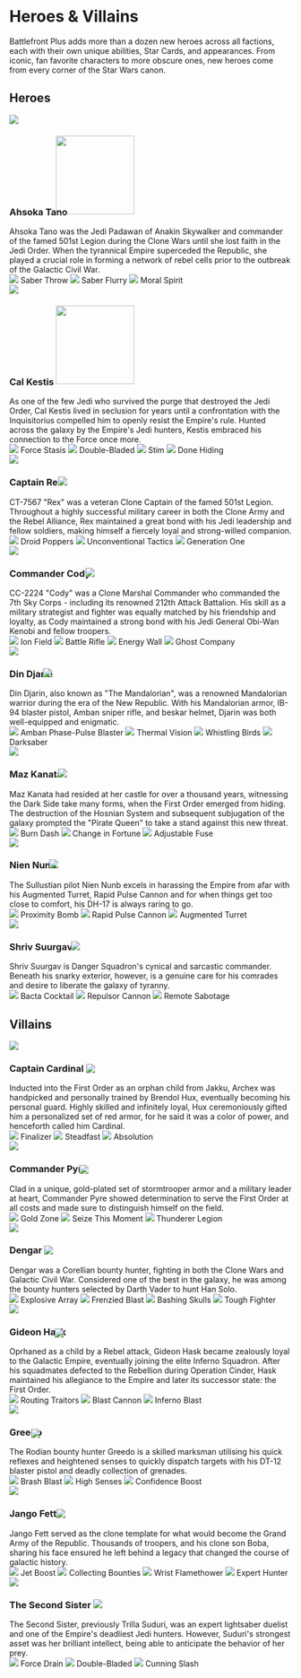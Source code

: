 # Heroes & Villains

Battlefront Plus adds more than a dozen new heroes across all factions, each with their own unique abilities, Star Cards, and appearances. From iconic, fan favorite characters to more obscure ones, new heroes come from every corner of the Star Wars canon.

## Heroes

<div class="hero">
  <img class="portrait" class="no-lb"  src="../../assets/portraits/heroes/Portait_Ahsoka.png">
  <div class="text">
    <h3 id="ahsoka">
      <strong>Ahsoka Tano</strong>
      <img class="weapon-saber" class="no-lb" style="margin-left: -1.5em; width: 140px; transform: translateY(-2px);" src="../../assets/abilities/heroes/ahsokatano/Weapons_AhsokaLightsabers.svg">
    </h3>
    <a>Ahsoka Tano was the Jedi Padawan of Anakin Skywalker and commander of the famed 501st Legion during the Clone Wars until she lost faith in the Jedi Order. When the tyrannical Empire superceded the Republic, she played a crucial role in forming a network of rebel cells prior to the outbreak of the Galactic Civil War.</a>
    <div>
    <a class="ability-item" data-text="Ahsoka throws one lightsaber forward while keeping the other to protect herself.">
      <img class="ability" class="no-lb" src="../../assets/abilities/heroes/ahsokatano/Ahsoka_SaberThrow.svg">
      <span class="ability-name">Saber Throw</span>
    </a><a class="ability-item" data-text="Ahsoka closes the distance with a lunge attack.">
      <img class="ability" class="no-lb" src="../../assets/abilities/heroes/ahsokatano/Ahsoka_Flurry.svg">
      <span class="ability-name">Saber Flurry</span>
    </a><a class="ability-item" data-text="Small and agile, Ahsoka sprints forward at high speeds, greatly improving her recharge times as she does so.">
      <img class="ability" class="no-lb" src="../../assets/abilities/heroes/ahsokatano/Ahsoka_CombatRush.svg">
      <span class="ability-name">Moral Spirit</span>
    </a>
    </div>
  </div>
</div>

<div class="hero">
  <img class="portrait" class="no-lb"  src="../../assets/portraits/heroes/Portrait_CalKestis.png">
  <div class="text">
    <h3 id="cal">
      <strong>Cal Kestis</strong>
      <img class="weapon-saber" class="no-lb" style="margin-left: -0em; width: 140px; transform: translateY(-2px);" src="../../assets/abilities/heroes/calkestis/Weapons_CalLightsaber.svg">
    </h3>
    <a>As one of the few Jedi who survived the purge that destroyed the Jedi Order, Cal Kestis lived in seclusion for years until a confrontation with the Inquisitorius compelled him to openly resist the Empire's rule. Hunted across the galaxy by the Empire's Jedi hunters, Kestis embraced his connection to the Force once more.</a>
    <div>
    <a class="ability-item" data-text="Cal uses the Force to freeze enemies in front of him. By charging up this ability, he can extend the reach of this ability.">
      <img class="ability" class="no-lb" src="../../assets/abilities/heroes/calkestis/Cal_Freeze.svg">
      <span class="ability-name">Force Stasis</span>
    </a><a class="ability-item" data-text="Cal switches forms to attack with a Double-Bladed lightsaber, increasing his stamina but reducing damage.">
      <img class="ability" class="no-lb" src="../../assets/abilities/heroes/calkestis/Cal_DoubleLightsaber.svg">
      <span class="ability-name">Double-Bladed</span>
    </a><a class="ability-item" data-text="Cal injects himself with a Stim Canister, instantly replenishing a large portion of his health.">
      <img class="ability" class="no-lb" src="../../assets/abilities/heroes/calkestis/Cal_Stim.svg">
      <span class="ability-name">Stim</span>
    </a><a class="ability-item" data-text="Cal recharges his abilities faster in combat. Defeating enemies will have a stronger effect than dealing damage.">
      <img class="ability" class="no-lb" src="../../assets/abilities/heroes/calkestis/Cal_KillRecharge.svg">
      <span class="ability-name">Done Hiding</span>
    </a>
    </div>
  </div>
</div>

<div class="hero">
  <img class="portrait" class="no-lb"  src="../../assets/portraits/heroes/Portrait_CaptainRex.png">
  <div class="text">
    <h3 id="rex">
      <strong>Captain Rex</strong>
      <img class="weapon-blaster" class="no-lb" style="margin-left: -0.75em;" src="../../assets/abilities/heroes/captainrex/Weapons_RexDC-17Dual.svg">
    </h3>
    <a>CT-7567 "Rex" was a veteran Clone Captain of the famed 501st Legion. Throughout a highly successful military career in both the Clone Army and the Rebel Alliance, Rex maintained a great bond with his Jedi leadership and fellow soldiers, making himself a fiercely loyal and strong-willed companion.</a>
    <div>
    <a class="ability-item" data-text="Rex can throw up to three EMP grenades that will explode after a short time, stunning enemies.">
      <img class="ability" class="no-lb" src="../../assets/abilities/heroes/captainrex/Rex_Grenade.svg">
      <span class="ability-name">Droid Poppers</span>
    </a><a class="ability-item" data-text="While active, enemies nearby to Rex will have all forms of healing blocked. Rex will additionally have increased sprint speed.">
      <img class="ability" class="no-lb" src="../../assets/abilities/heroes/captainrex/Rex_HealBlockAura.svg">
      <span class="ability-name">Unconventional Tactics</span>
    </a><a class="ability-item" data-text="Generation one armor holds up, boosting Rex's health.">
      <img class="ability" class="no-lb" src="../../assets/abilities/heroes/captainrex/Rex_Fortify.svg">
      <span class="ability-name">Generation One</span>
    </a>
    </div>
  </div>
</div>

<div class="hero">
  <img class="portrait" class="no-lb"  src="../../assets/portraits/heroes/Portait_CommanderCody.png">
  <div class="text">
    <h3 id="cody">
      <strong>Commander Cody</strong>
      <img class="weapon-blaster" class="no-lb" style="margin-left: -0.75em;" src="../../assets/abilities/heroes/commandercody/Weapons_CodyDC-15A.svg">
    </h3>
    <a>CC-2224 "Cody" was a Clone Marshal Commander who commanded the 7th Sky Corps - including its renowned 212th Attack Battalion. His skill as a military strategist and fighter was equally matched by his friendship and loyalty, as Cody maintained a strong bond with his Jedi General Obi-Wan Kenobi and fellow troopers.</a>
    <div>
    <a class="ability-item" data-text="Commander Cody activates an ion field that defuses incoming explosives and jams enemy blasters, as well as slowly damaging them over time.">
      <img class="ability" class="no-lb" src="../../assets/abilities/heroes/commandercody/Cody_DefuseDisrupt.svg">
      <span class="ability-name">Ion Field</span>
    </a><a class="ability-item" data-text="Commander Cody swaps to an ion charged burst fire DC-15 for a limited time.">
      <img class="ability" class="no-lb" src="../../assets/abilities/heroes/commandercody/Cody_PierceShield.svg">
      <span class="ability-name">Battle Rifle</span>
    </a><a class="ability-item" data-text="Deployable cover that is impervious to damage, but can be destroyed by attacking its central projector.">
      <img class="ability" class="no-lb" src="../../assets/abilities/heroes/commandercody/Cody_Shield.svg">
      <span class="ability-name">Energy Wall</span>
    </a><a class="ability-item" data-text="Commander Cody deploys with 150 bonus health. While standing near allied Reinforcements and Heroes, he will passively regenerate lost health.">
      <img class="ability" class="no-lb" src="../../assets/abilities/heroes/commandercody/Cody_Sentinel.svg">
      <span class="ability-name">Ghost Company</span>
    </a>
    </div>
  </div>
</div>

<div class="hero">
  <img class="portrait" class="no-lb"  src="../../assets/portraits/heroes/Portrait_DinDjarin.png">
  <div class="text">
    <h3 id="mando">
      <strong>Din Djarin</strong>
      <img class="weapon-blaster" class="no-lb" style="margin-left: -1.3em;" src="../../assets/abilities/heroes/dindjarin/Weapons_MandoIB94.svg">
    </h3>
    <a>Din Djarin, also known as "The Mandalorian", was a renowned Mandalorian warrior during the era of the New Republic. With his Mandalorian armor, IB-94 blaster pistol, Amban sniper rifle, and beskar helmet, Djarin was both well-equipped and enigmatic.</a>
    <div>
    <a class="ability-item" data-text="Equips a high power disruptor sniper rifle for a short time.">
      <img class="ability" class="no-lb" src="../../assets/abilities/heroes/dindjarin/Mando_AmbanSniper.svg">
      <span class="ability-name">Amban Phase-Pulse Blaster</span>
    </a><a class="ability-item" data-text="Din Djarin's Helmet displays heat signatures, revealing nearby enemies.">
      <img class="ability" class="no-lb" src="../../assets/abilities/heroes/dindjarin/Mando_ThermalVision.svg">
      <span class="ability-name">Thermal Vision</span>
    </a><a class="ability-item" data-text="Din Djarin fires a salvo of guided munitions that seek out nearby enemies.">
      <img class="ability" class="no-lb" src="../../assets/abilities/heroes/dindjarin/Mando_WhistlingBirds.svg">
      <span class="ability-name">Whistling Birds</span>
    </a><a class="ability-item" data-text="When performing a melee attack, he will strike down nearby enemies with the Darksaber.">
      <img class="ability" class="no-lb" src="../../assets/abilities/heroes/dindjarin/Mando_Darksaber.svg">
      <span class="ability-name">Darksaber</span>
    </a>
    </div>
  </div>
</div>

<div class="hero">
  <img class="portrait" class="no-lb"  src="../../assets/portraits/heroes/Portrait_MazKanata.png">
  <div class="text">
    <h3 id="maz">
      <strong>Maz Kanata</strong>
      <img class="weapon-blaster" class="no-lb" style="margin-left: -0.7em;" src="../../assets/abilities/heroes/mazkanata/Weapons_MazKanataDH-17R.svg">
    </h3>
    <a>Maz Kanata had resided at her castle for over a thousand years, witnessing the Dark Side take many forms, when the First Order emerged from hiding. The destruction of the Hosnian System and subsequent subjugation of the galaxy prompted the "Pirate Queen" to take a stand against this new threat.</a>
    <div>
    <a class="ability-item" data-text="Maz creates an extra volatile reaction to dash forward with her jetpack, causing burn damage to nearby enemies while it is active.">
      <img class="ability" class="no-lb" src="../../assets/abilities/heroes/mazkanata/MazKanata_BurnDash.svg">
      <span class="ability-name">Burn Dash</span>
    </a><a class="ability-item" data-text="Enemies dealing damage to Maz will recieve a small amount of damage in return.">
      <img class="ability" class="no-lb" src="../../assets/abilities/heroes/mazkanata/MazKanata_Reflect.svg">
      <span class="ability-name">Change in Fortune</span>
    </a><a class="ability-item" data-text="Maz equips an MPL-57 grenade launcher that will increase the projectile's fuse time, blast, and launch speed when the trigger is held.">
      <img class="ability" class="no-lb" src="../../assets/abilities/heroes/mazkanata/MazKanata_MPL.svg">
      <span class="ability-name">Adjustable Fuse</span>
    </a>
    </div>
  </div>
</div>

<div class="hero">
  <img class="portrait" class="no-lb"  src="../../assets/portraits/heroes/Portrait_NienNunb.png">
  <div class="text">
    <h3 id="nien">
      <strong>Nien Nunb</strong>
      <img class="weapon-blaster" class="no-lb" style="margin-left: -1em;" src="../../assets/abilities/heroes/niennunb/Weapons_NienNunbDH-17.svg">
    </h3>
    <a>The Sullustian pilot Nien Nunb excels in harassing the Empire from afar with his Augmented Turret, Rapid Pulse Cannon and for when things get too close to comfort, his DH-17 is always raring to go.</a>
    <div>
    <a class="ability-item" data-text="Nien Nunb deploys a Detonite Charge, wired to blow when enemies enter its proximity.">
      <img class="ability" class="no-lb" src="../../assets/abilities/heroes/niennunb/NienNunb_ProximityBomb.svg">
      <span class="ability-name">Proximity Bomb</span>
    </a><a class="ability-item" data-text="Switch to a modified DLT-20A Pulse Cannon configured for fast charging and high damage.">
      <img class="ability" class="no-lb" src="../../assets/abilities/heroes/niennunb/NienNunb_PulseCannon.svg">
      <span class="ability-name">Rapid Pulse Cannon</span>
    </a><a class="ability-item" data-text="Deploy a blaster turret fitted with upgraded sensors for quicker lock-on time.">
      <img class="ability" class="no-lb" src="../../assets/abilities/heroes/niennunb/NienNunb_BlasterTurret.svg">
      <span class="ability-name">Augmented Turret</span>
    </a>
    </div>
  </div>
</div>

<div class="hero">
  <img class="portrait" class="no-lb"  src="../../assets/portraits/heroes/Portrait_ShrivSuurgav.png">
  <div class="text">
    <h3 id="shriv">
      <strong>Shriv Suurgav</strong>
      <img class="weapon-blaster" class="no-lb" style="margin-left: -0.4em;" src="../../assets/abilities/heroes/shriv/Weapons_ShrivE-5C.svg">
    </h3>
    <a>Shriv Suurgav is Danger Squadron's cynical and sarcastic commander. Beneath his snarky exterior, however, is a genuine care for his comrades and desire to liberate the galaxy of tyranny.</a>
    <div>
    <a class="ability-item" data-text="Shriv throws a modified Bacta Grenade that quickly restores and boosts health to allies, meanwhile enemies are damaged and have healing temporarily blocked.">
      <img class="ability" class="no-lb" src="../../assets/abilities/heroes/shriv/Shriv_BactaCocktail.svg">
      <span class="ability-name">Bacta Cocktail</span>
    </a><a class="ability-item" data-text="CA-87 retro-fitted Jawa blaster that has been further modified to produce a powerful short-range shockwave, capable of knocking enemies off their feet.">
      <img class="ability" class="no-lb" src="../../assets/abilities/heroes/shriv/Shriv_RepulsorCannon.svg">
      <span class="ability-name">Repulsor Cannon</span>
    </a><a class="ability-item" data-text="Shriv equips a set of macrobinoculars. Tagging enemies will disrupt their blasters and mark them for his entire team.">
      <img class="ability" class="no-lb" src="../../assets/abilities/heroes/shriv/Shriv_ScoutBinoculars.svg">
      <span class="ability-name">Remote Sabotage</span>
    </a>
    </div>
  </div>
</div>

## Villains

<div class="hero">
  <img class="portrait" class="no-lb"  src="../../assets/portraits/heroes/Portait_CaptainCardinal.png">
  <div class="text">
    <h3 id="cardinal">
      <strong>Captain Cardinal</strong>
      <img class="weapon-blaster" class="no-lb" style="transform: translateY(2px)" src="../../assets/abilities/heroes/captaincardinal/Weapons_CardinalF-11D.svg">
    </h3>
    <a>Inducted into the First Order as an orphan child from Jakku, Archex was handpicked and personally trained by Brendol Hux, eventually becoming his personal guard. Highly skilled and infinitely loyal, Hux ceremoniously gifted him a personalized set of red armor, for he said it was a color of power, and henceforth called him Cardinal.</a>
    <div>
    <a class="ability-item" data-text="Cardinal's F-11D has increased damage and accuracy. His armor and mobility are reduced">
      <img class="ability" class="no-lb" src="../../assets/abilities/heroes/captaincardinal/Cardinal_Damage.svg">
      <span class="ability-name">Finalizer</span>
    </a><a class="ability-item" data-text="Cardinal is immune to crowd control abilities, preventing him from being knocked down or stunned. Additionally, his blaster has improved cooling. His damage and mobility are reduced.">
      <img class="ability" class="no-lb" src="../../assets/abilities/heroes/captaincardinal/Cardinal_Steadfast.svg">
      <span class="ability-name">Steadfast</span>
    </a><a class="ability-item" data-text="Cardinal's mobility is increased, as is the rate of fire on the F-11D. His damage and armor are reduced.">
      <img class="ability" class="no-lb" src="../../assets/abilities/heroes/captaincardinal/Cardinal_Mobility.svg">
      <span class="ability-name">Absolution</span>
    </a>
    </div>
  </div>
</div>

<div class="hero">
  <img class="portrait" class="no-lb"  src="../../assets/portraits/heroes/Portrait_CommanderPyre3.png">
  <div class="text">
    <h3 id="pyre">
      <strong>Commander Pyre</strong>
      <img class="weapon-blaster" class="no-lb" style="margin-left: -1.05em; transform: translateY(3px)" src="../../assets/abilities/heroes/commanderpyre/Weapons_PyreF-11D.svg">
    </h3>
    <a>Clad in a unique, gold-plated set of stormtrooper armor and a military leader at heart, Commander Pyre showed determination to serve the First Order at all costs and made sure to distinguish himself on the field. </a>
    <div>
    <a class="ability-item" data-text="Commander Pyre plants a device that boosts the health of nearby allies.">
      <img class="ability" class="no-lb" src="../../assets/abilities/heroes/commanderpyre/Pyre_DeployBoost.svg">
      <span class="ability-name">Gold Zone</span>
    </a><a class="ability-item" data-text="Commander Pyre commands nearby allies to withstand all attacks, granting those around him a very high damage reduction for a short time.">
      <img class="ability" class="no-lb" src="../../assets/abilities/heroes/commanderpyre/Pyre_Might.svg">
      <span class="ability-name">Seize This Moment</span>
    </a><a class="ability-item" data-text="Commander Pyre increases his damage and passively heals nearby allies.">
      <img class="ability" class="no-lb" src="../../assets/abilities/heroes/commanderpyre/Pyre_Laxus.svg">
      <span class="ability-name">Thunderer Legion</span>
    </a>
    </div>
  </div>
</div>

<div class="hero">
  <img class="portrait" class="no-lb"  src="../../assets/portraits/heroes/Portrait_Dengar.png">
  <div class="text">
    <h3 id="dengar">
      <strong>Dengar</strong>
      <img class="weapon-blaster" class="no-lb" style="margin-left: 0em; transform: translateY(2px)" src="../../assets/abilities/heroes/dengar/Weapons_DengarDLT-19.svg">
    </h3>
    <a>Dengar was a Corellian bounty hunter, fighting in both the Clone Wars and Galactic Civil War. Considered one of the best in the galaxy, he was among the bounty hunters selected by Darth Vader to hunt Han Solo.</a>
    <div>
    <a class="ability-item" data-text="Dengar throws a handful of explosive devices, dealing heavy damage to anyone caught in the radius.">
      <img class="ability" class="no-lb" src="../../assets/abilities/heroes/dengar/Dengar_ExplosiveArray.svg">
      <span class="ability-name">Explosive Array</span>
    </a><a class="ability-item" data-text="Dengar increases his blaster's rate of fire for a short amount of time.">
      <img class="ability" class="no-lb" src="../../assets/abilities/heroes/dengar/Dengar_FrenzyConfiguration.svg">
      <span class="ability-name">Frenzied Blast</span>
    </a><a class="ability-item" data-text="Dengar raises his blaster overhead to bash an enemy into the ground.">
      <img class="ability" class="no-lb" src="../../assets/abilities/heroes/dengar/Dengar_HurricaneStrike.svg">
      <span class="ability-name">Bashing Skulls</span>
    </a><a class="ability-item" data-text="Dengar has a special trait that brifly grants damage resistance upon deafeating enemies.">
      <img class="ability" class="no-lb" src="../../assets/abilities/heroes/dengar/Dengar_KillDR.svg">
      <span class="ability-name">Tough Fighter</span>
    </a>
    </div>
  </div>
</div>

<div class="hero">
  <img class="portrait" class="no-lb"  src="../../assets/portraits/heroes/Portrait_Hask.png">
  <div class="text">
    <h3 id="hask">
      <strong>Gideon Hask</strong>
      <img class="weapon-blaster" class="no-lb" style="margin-left: -1.5em; transform: translateY(4px)" src="../../assets/abilities/heroes/gideonhask/Weapons_HaskRK-3.svg">
    </h3>
    <a>Oprhaned as a child by a Rebel attack, Gideon Hask became zealously loyal to the Galactic Empire, eventually joining the elite Inferno Squadron. After his squadmates defected to the Rebellion during Operation Cinder, Hask maintained his allegiance to the Empire and later its successor state: the First Order.</a>
    <div>
    <a class="ability-item" data-text="Hask reveals enemies within his line of sight to his allies. When revealed, they will have all forms of healing blocked.">
      <img class="ability" class="no-lb" src="../../assets/abilities/heroes/gideonhask/Hask_DebuffEnemy.svg">
      <span class="ability-name">Routing Traitors</span>
    </a><a class="ability-item" data-text="Hask leads the charge with a modified E-11 Blast Cannon, passively boosting nearby allies with dsiruption immunity.">
      <img class="ability" class="no-lb" src="../../assets/abilities/heroes/gideonhask/Hask_BuffAlly.svg">
      <span class="ability-name">Blast Cannon</span>
    </a><a class="ability-item" data-text="Hask charges up a volatile power blast that ignites a small flame upon impact.">
      <img class="ability" class="no-lb" src="../../assets/abilities/heroes/gideonhask/Hask_IncendiaryRounds.svg">
      <span class="ability-name">Inferno Blast</span>
    </a>
    </div>
  </div>
</div>

<div class="hero">
  <img class="portrait" class="no-lb"  src="../../assets/portraits/heroes/Portrait_Greedo.png">
  <div class="text">
    <h3 id="greedo">
      <strong>Greedo</strong>
      <img class="weapon-blaster" class="no-lb" style="margin-left: -1.4em; transform: translateY(4px)" src="../../assets/abilities/heroes/greedo/Weapons_GreedoDT-12.svg">
    </h3>
    <a>The Rodian bounty hunter Greedo is a skilled marksman utilising his quick reflexes and heightened senses to quickly dispatch targets with his DT-12 blaster pistol and deadly collection of grenades.</a>
    <div>
    <a class="ability-item" data-text="Throws a Thermal Detonator by default. While Confidence Boost is active, a Thermal Imploder is thrown instead.">
      <img class="ability" class="no-lb" src="../../assets/abilities/heroes/greedo/Greedo_Grenade.svg">
      <span class="ability-name">Brash Blast</span>
    </a><a class="ability-item" data-text="Greedo boosts his senses, enabling him to detect enemies, even through walls.">
      <img class="ability" class="no-lb" src="../../assets/abilities/heroes/greedo/Greedo_HighSenses.svg">
      <span class="ability-name">High Senses</span>
    </a><a class="ability-item" data-text="Greedo's DT-12 will deal increased damage, and his Brash Blast will upgrade to a Thermal Imploder and be recharged if in cooldown.">
      <img class="ability" class="no-lb" src="../../assets/abilities/heroes/greedo/Greedo_Confidence.svg">
      <span class="ability-name">Confidence Boost</span>
    </a>
    </div>
  </div>
</div>

<div class="hero">
  <img class="portrait" class="no-lb"  src="../../assets/portraits/heroes/Portrait_JangoFett.png">
  <div class="text">
    <h3 id="jango">
      <strong>Jango Fett</strong>
      <img class="weapon-blaster" class="no-lb" style="margin-left: -0.25em; transform: translateY(2px)" src="../../assets/abilities/heroes/jangofett/Weapons_JangoWestars.svg">
    </h3>
    <a>Jango Fett served as the clone template for what would become the Grand Army of the Republic. Thousands of troopers, and his clone son Boba, sharing his face ensured he left behind a legacy that changed the course of galactic history.</a>
    <div>
    <a class="ability-item" data-text="Back mounted jetpack that utilizes burst thrusters to allow Jango to jet over large distances. It is well suited for traversing obstructions and evading danger.">
      <img class="ability" class="no-lb" src="../../assets/abilities/heroes/jangofett/Jango_JumpPack.svg">
      <span class="ability-name">Jet Boost</span>
    </a><a class="ability-item" data-text="When dealing damage, Jango Fett gains bonus health. Upon getting kills, he is awarded extra Battle Points.">
      <img class="ability" class="no-lb" src="../../assets/abilities/heroes/jangofett/Jango_Collecting.svg">
      <span class="ability-name">Collecting Bounties</span>
    </a><a class="ability-item" data-text="Jango briefly activates the flamethrower mounted in his gauntlet, incinerating enemies in front of him.">
      <img class="ability" class="no-lb" src="../../assets/abilities/heroes/jangofett/Jango_WristFlamethrower.svg">
      <span class="ability-name">Wrist Flamethower</span>
    </a><a class="ability-item" data-text="Press/hold ZOOM to fire a Saberdart that significantly weakens enemies as well as damages them over time.">
      <img class="ability" class="no-lb" src="../../assets/abilities/heroes/jangofett/Jango_PoisonDart.svg">
      <span class="ability-name">Expert Hunter</span>
    </a>
    </div>
  </div>
</div>

<div class="hero">
  <img class="portrait" class="no-lb"  src="../../assets/portraits/heroes/Portrait_SecondSister.png">
  <div class="text">
    <h3 id="trilla">
      <strong>The Second Sister</strong>
      <img class="weapon-saber" class="no-lb" src="../../assets/abilities/heroes/secondsister/Weapons_SecondSisterLightsaber.svg">
    </h3>
    <a>The Second Sister, previously Trilla Suduri, was an expert lightsaber duelist and one of the Empire's deadliest Jedi hunters. However, Suduri's strongest asset was her brilliant intellect, being able to anticipate the behavior of her prey.</a>
    <div>
    <a class="ability-item" data-text="The Second Sister saps the life force from enemies in front of her to heal herself. This effect is amplified with a higher number of victims.">
      <img class="ability" class="no-lb" src="../../assets/abilities/heroes/secondsister/SecondSister_ForceDrain.svg">
      <span class="ability-name">Force Drain</span>
    </a><a class="ability-item" data-text="The Second Sister switches forms to attack with a Double-Bladed lightsaber, increasing her stamina but reducing damage.">
      <img class="ability" class="no-lb" src="../../assets/abilities/heroes/secondsister/SecondSister_DoubleLightsaber.svg">
      <span class="ability-name">Double-Bladed</span>
    </a><a class="ability-item" data-text="The Second Sister lunges forward with a deadly slash that knocks enemies onto the ground.">
      <img class="ability" class="no-lb" src="../../assets/abilities/heroes/secondsister/SecondSister_Lunge.svg">
      <span class="ability-name">Cunning Slash</span>
    </a>
    </div>
  </div>
</div>
